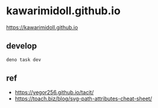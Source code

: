 # kawarimidoll.github.io

https://kawarimidoll.github.io

## develop

```sh
deno task dev
```

## ref

- https://yegor256.github.io/tacit/
- https://toach.biz/blog/svg-path-attributes-cheat-sheet/
